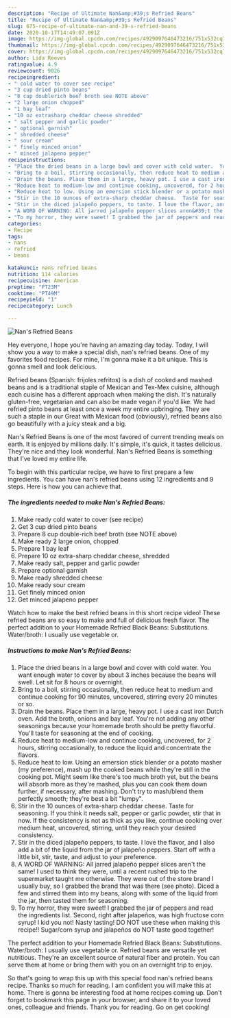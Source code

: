 ```yaml
---
description: "Recipe of Ultimate Nan&amp;#39;s Refried Beans"
title: "Recipe of Ultimate Nan&amp;#39;s Refried Beans"
slug: 675-recipe-of-ultimate-nan-and-39-s-refried-beans
date: 2020-10-17T14:49:07.091Z
image: https://img-global.cpcdn.com/recipes/4929097646473216/751x532cq70/nans-refried-beans-recipe-main-photo.jpg
thumbnail: https://img-global.cpcdn.com/recipes/4929097646473216/751x532cq70/nans-refried-beans-recipe-main-photo.jpg
cover: https://img-global.cpcdn.com/recipes/4929097646473216/751x532cq70/nans-refried-beans-recipe-main-photo.jpg
author: Lida Reeves
ratingvalue: 4.9
reviewcount: 9026
recipeingredient:
- " cold water to cover see recipe"
- "3 cup dried pinto beans"
- "8 cup doublerich beef broth see NOTE above"
- "2 large onion chopped"
- "1 bay leaf"
- "10 oz extrasharp cheddar cheese shredded"
- " salt pepper and garlic powder"
- " optional garnish"
- " shredded cheese"
- " sour cream"
- " finely minced onion"
- " minced jalapeno pepper"
recipeinstructions:
- "Place the dried beans in a large bowl and cover with cold water.  You want enough water to cover by about 3 inches because the beans will swell.  Let sit for 8 hours or overnight."
- "Bring to a boil, stirring occasionally, then reduce heat to medium and continue cooking for 90 minutes, uncovered, stirring every 20 minutes or so."
- "Drain the beans. Place them in a large, heavy pot. I use a cast iron Dutch oven. Add the broth, onions and bay leaf. You&#39;re not adding any other seasonings because your homemade broth should be pretty flavorful. You&#39;ll taste for seasoning at the end of cooking."
- "Reduce heat to medium-low and continue cooking, uncovered, for 2 hours, stirring occasionally, to reduce the liquid and concentrate the flavors."
- "Reduce heat to low. Using an emersion stick blender or a potato masher (my preference), mash up the cooked beans while they&#39;re still in the cooking pot. Might seem like there&#39;s too much broth yet, but the beans will absorb more as they&#39;re mashed, plus you can cook them down further, if necessary, after mashing. Don&#39;t try to mash/blend them perfectly smooth; they&#39;re best a bit &#34;lumpy&#34;."
- "Stir in the 10 ounces of extra-sharp cheddar cheese.  Taste for seasoning.  If you think it needs salt, pepper or garlic powder, stir that in now.  If the consistency is not as thick as you like, continue cooking over medium heat, uncovered, stirring, until they reach your desired consistency."
- "Stir in the diced jalapeño peppers, to taste. I love the flavor, and I also add a bit of the liquid from the jar of jalapeño peppers. Start off with a little bit, stir, taste, and adjust to your preference."
- "A WORD OF WARNING: All jarred jalapeño pepper slices aren&#39;t the same! I used to think they were, until a recent rushed trip to the supermarket taught me otherwise. They were out of the store brand I usually buy, so I grabbed the brand that was there (see photo). Diced a few and stirred them into my beans, along with some of the liquid from the jar, then tasted them for seasoning."
- "To my horror, they were sweet! I grabbed the jar of peppers and read the ingredients list. Second, right after jalapeños, was high fructose corn syrup! I kid you not! Nasty tasting! DO NOT use these when making this recipe!! Sugar/corn syrup and jalapeños do NOT taste good together!"
categories:
- Recipe
tags:
- nans
- refried
- beans

katakunci: nans refried beans 
nutrition: 114 calories
recipecuisine: American
preptime: "PT23M"
cooktime: "PT49M"
recipeyield: "1"
recipecategory: Lunch

---
```



![Nan&#39;s Refried Beans](https://img-global.cpcdn.com/recipes/4929097646473216/751x532cq70/nans-refried-beans-recipe-main-photo.jpg)

Hey everyone, I hope you're having an amazing day today. Today, I will show you a way to make a special dish, nan&#39;s refried beans. One of my favorites food recipes. For mine, I'm gonna make it a bit unique. This is gonna smell and look delicious.

Refried beans (Spanish: frijoles refritos) is a dish of cooked and mashed beans and is a traditional staple of Mexican and Tex-Mex cuisine, although each cuisine has a different approach when making the dish. It&#39;s naturally gluten-free, vegetarian and can also be made vegan if you&#39;d like. We had refried pinto beans at least once a week my entire upbringing. They are such a staple in our Great with Mexican food (obviously), refried beans also go beautifully with a juicy steak and a big.

Nan&#39;s Refried Beans is one of the most favored of current trending meals on earth. It is enjoyed by millions daily. It's simple, it's quick, it tastes delicious. They're nice and they look wonderful. Nan&#39;s Refried Beans is something that I've loved my entire life.


To begin with this particular recipe, we have to first prepare a few ingredients. You can have nan&#39;s refried beans using 12 ingredients and 9 steps. Here is how you can achieve that.

<!--inarticleads1-->

##### The ingredients needed to make Nan&#39;s Refried Beans:

1. Make ready  cold water to cover (see recipe)
1. Get 3 cup dried pinto beans
1. Prepare 8 cup double-rich beef broth (see NOTE above)
1. Make ready 2 large onion, chopped
1. Prepare 1 bay leaf
1. Prepare 10 oz extra-sharp cheddar cheese, shredded
1. Make ready  salt, pepper and garlic powder
1. Prepare  optional garnish
1. Make ready  shredded cheese
1. Make ready  sour cream
1. Get  finely minced onion
1. Get  minced jalapeno pepper


Watch how to make the best refried beans in this short recipe video! These refried beans are so easy to make and full of delicious fresh flavor. The perfect addition to your Homemade Refried Black Beans: Substitutions. Water/broth: I usually use vegetable or. 

<!--inarticleads2-->

##### Instructions to make Nan&#39;s Refried Beans:

1. Place the dried beans in a large bowl and cover with cold water.  You want enough water to cover by about 3 inches because the beans will swell.  Let sit for 8 hours or overnight.
1. Bring to a boil, stirring occasionally, then reduce heat to medium and continue cooking for 90 minutes, uncovered, stirring every 20 minutes or so.
1. Drain the beans. Place them in a large, heavy pot. I use a cast iron Dutch oven. Add the broth, onions and bay leaf. You&#39;re not adding any other seasonings because your homemade broth should be pretty flavorful. You&#39;ll taste for seasoning at the end of cooking.
1. Reduce heat to medium-low and continue cooking, uncovered, for 2 hours, stirring occasionally, to reduce the liquid and concentrate the flavors.
1. Reduce heat to low. Using an emersion stick blender or a potato masher (my preference), mash up the cooked beans while they&#39;re still in the cooking pot. Might seem like there&#39;s too much broth yet, but the beans will absorb more as they&#39;re mashed, plus you can cook them down further, if necessary, after mashing. Don&#39;t try to mash/blend them perfectly smooth; they&#39;re best a bit &#34;lumpy&#34;.
1. Stir in the 10 ounces of extra-sharp cheddar cheese.  Taste for seasoning.  If you think it needs salt, pepper or garlic powder, stir that in now.  If the consistency is not as thick as you like, continue cooking over medium heat, uncovered, stirring, until they reach your desired consistency.
1. Stir in the diced jalapeño peppers, to taste. I love the flavor, and I also add a bit of the liquid from the jar of jalapeño peppers. Start off with a little bit, stir, taste, and adjust to your preference.
1. A WORD OF WARNING: All jarred jalapeño pepper slices aren&#39;t the same! I used to think they were, until a recent rushed trip to the supermarket taught me otherwise. They were out of the store brand I usually buy, so I grabbed the brand that was there (see photo). Diced a few and stirred them into my beans, along with some of the liquid from the jar, then tasted them for seasoning.
1. To my horror, they were sweet! I grabbed the jar of peppers and read the ingredients list. Second, right after jalapeños, was high fructose corn syrup! I kid you not! Nasty tasting! DO NOT use these when making this recipe!! Sugar/corn syrup and jalapeños do NOT taste good together!


The perfect addition to your Homemade Refried Black Beans: Substitutions. Water/broth: I usually use vegetable or. Refried beans are versatile yet nutritious. They&#39;re an excellent source of natural fiber and protein. You can serve them at home or bring them with you on an overnight trip to enjoy. 

So that's going to wrap this up with this special food nan&#39;s refried beans recipe. Thanks so much for reading. I am confident you will make this at home. There is gonna be interesting food at home recipes coming up. Don't forget to bookmark this page in your browser, and share it to your loved ones, colleague and friends. Thank you for reading. Go on get cooking!
